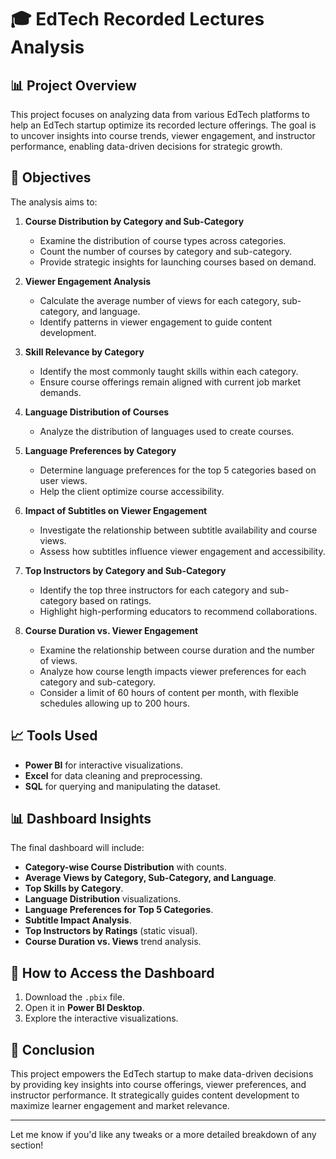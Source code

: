 # 🎓 EdTech Recorded Lectures Analysis

## 📊 Project Overview
This project focuses on analyzing data from various EdTech platforms to help an EdTech startup optimize its recorded lecture offerings. The goal is to uncover insights into course trends, viewer engagement, and instructor performance, enabling data-driven decisions for strategic growth.

## 🚀 Objectives
The analysis aims to:

1. **Course Distribution by Category and Sub-Category**
   - Examine the distribution of course types across categories.
   - Count the number of courses by category and sub-category.
   - Provide strategic insights for launching courses based on demand.

2. **Viewer Engagement Analysis**
   - Calculate the average number of views for each category, sub-category, and language.
   - Identify patterns in viewer engagement to guide content development.

3. **Skill Relevance by Category**
   - Identify the most commonly taught skills within each category.
   - Ensure course offerings remain aligned with current job market demands.

4. **Language Distribution of Courses**
   - Analyze the distribution of languages used to create courses.

5. **Language Preferences by Category**
   - Determine language preferences for the top 5 categories based on user views.
   - Help the client optimize course accessibility.

6. **Impact of Subtitles on Viewer Engagement**
   - Investigate the relationship between subtitle availability and course views.
   - Assess how subtitles influence viewer engagement and accessibility.

7. **Top Instructors by Category and Sub-Category**
   - Identify the top three instructors for each category and sub-category based on ratings.
   - Highlight high-performing educators to recommend collaborations.

8. **Course Duration vs. Viewer Engagement**
   - Examine the relationship between course duration and the number of views.
   - Analyze how course length impacts viewer preferences for each category and sub-category.
   - Consider a limit of 60 hours of content per month, with flexible schedules allowing up to 200 hours.

## 📈 Tools Used
- **Power BI** for interactive visualizations.
- **Excel** for data cleaning and preprocessing.
- **SQL** for querying and manipulating the dataset.

## 📊 Dashboard Insights
The final dashboard will include:
- **Category-wise Course Distribution** with counts.
- **Average Views by Category, Sub-Category, and Language**.
- **Top Skills by Category**.
- **Language Distribution** visualizations.
- **Language Preferences for Top 5 Categories**.
- **Subtitle Impact Analysis**.
- **Top Instructors by Ratings** (static visual).
- **Course Duration vs. Views** trend analysis.

## 🔗 How to Access the Dashboard
1. Download the `.pbix` file.
2. Open it in **Power BI Desktop**.
3. Explore the interactive visualizations.

## 🌟 Conclusion
This project empowers the EdTech startup to make data-driven decisions by providing key insights into course offerings, viewer preferences, and instructor performance. It strategically guides content development to maximize learner engagement and market relevance.

---

Let me know if you'd like any tweaks or a more detailed breakdown of any section!

